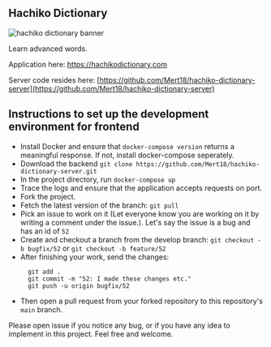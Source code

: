 ## Hachiko Dictionary


![hachiko dictionary banner](https://github.com/Mert18/hachiko-dictionary/assets/40024436/b4b0b586-a924-4b1f-a966-b2812c3ac749)

Learn advanced words.

Application here: https://hachikodictionary.com

Server code resides here: [https://github.com/Mert18/hachiko-dictionary-server](https://github.com/Mert18/hachiko-dictionary-server)

## Instructions to set up the development environment for frontend
- Install Docker and ensure that `docker-compose version` returns a meaningful response. If not, install docker-compose seperately.
- Download the backend `git clone https://github.com/Mert18/hachiko-dictionary-server.git`
- In the project directory, run `docker-compose up`
- Trace the logs and ensure that the application accepts requests on port.
- Fork the project.
- Fetch the latest version of the branch: `git pull`
- Pick an issue to work on it (Let everyone know you are working on it by writing a comment under the issue.). Let's say the issue is a bug and has an id of `52`
- Create and checkout a branch from the develop branch: `git checkout -b bugfix/52` or `git checkout -b feature/52`
- After finishing your work, send the changes:
  ```
    git add .
    git commit -m "52: I made these changes etc."
    git push -u origin bugfix/52
  ```
- Then open a pull request from your forked repository to this repository's `main` branch.


Please open issue if you notice any bug, or if you have any idea to implement in this project. Feel free and welcome.
